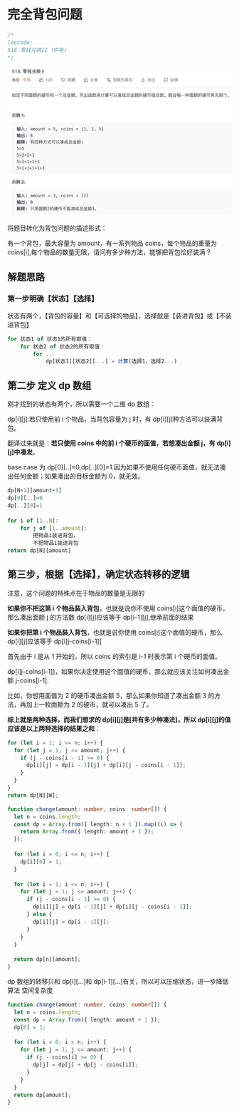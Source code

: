 # 完全背包问题

```typescript
/*
leecode:
518.零钱兑换II（中等）
*/
```

![完全背包问题1](../../../../resource/blogs/images/algorithm/完全背包问题1.jpeg)

将题目转化为背包问题的描述形式：

有一个背包，最大容量为 amount，有一系列物品 coins，每个物品的重量为 coins[i],每个物品的数量无限，请问有多少种方法，能够把背包恰好装满？

## 解题思路

### 第一步明确【状态】【选择】

状态有两个，【背包的容量】和【可选择的物品】，选择就是【装进背包】或【不装进背包】

```typescript
for 状态1 of 状态1的所有取值：
    for 状态2 of 状态2的所有取值：
        for ...
            dp[状态1][状态2][...] = 计算(选择1，选择2...)
```

## 第二步 定义 dp 数组

刚才找到的状态有两个，所以需要一个二维 dp 数组：

dp[i][j]:若只使用前 i 个物品，当背包容量为 j 时，有 dp[i][j]种方法可以装满背包。

翻译过来就是：**若只使用 coins 中的前 i 个硬币的面值，若想凑出金额 j，有 dp[i][j]中凑发**。

base case 为 dp[0][..]=0,dp[..][0]=1.因为如果不使用任何硬币面值，就无法凑出任何金额；如果凑出的目标金额为 0，就无效。

```typescript
dp[N+1][amount+1]
dp[0][..]=0
dp[..][0]=1

for i of [1..N]:
    for j of [1..amount]:
        把物品i装进背包，
        不把物品i装进背包
return dp[N][amount]
```

## 第三步，根据【选择】，确定状态转移的逻辑

注意，这个问题的特殊点在于物品的数量是无限的

**如果你不把这第 i 个物品装入背包**，也就是说你不使用 coins[i]这个面值的硬币，那么凑出面额 j 的方法数 dp[i][j]应该等于 dp[i-1][j],继承前面的结果

**如果你把第 i 个物品装入背包**，也就是说你使用 coins[i]这个面值的硬币，那么 dp[i][j]应该等于 dp[i]j-coins[i-1]]

首先由于 i 是从 1 开始的，所以 coins 的索引是 i-1 时表示第 i 个硬币的面值。

dp[i]j-coins[i-1]]，如果你决定使用这个面值的硬币，那么就应该关注如何凑出金额 j-coins[i-1].

比如，你想用面值为 2 的硬币凑出金额 5，那么如果你知道了凑出金额 3 的方法，再加上一枚面额为 2 的硬币，就可以凑出 5 了。

**综上就是两种选择，而我们想求的 dp[i][j]是[共有多少种凑法]，所以 dp[i][j]的值应该是以上两种选择的结果之和**：

```typescript
for (let i = 1; i <= n; i++) {
  for (let j = 1; j <= amount; j++) {
    if (j - coins[i - 1] >= 0) {
      dp[i][j] = dp[i - 1][j] + dp[i][j - coins[i - 1]];
    }
  }
}
return dp[N][W];
```

```typescript
function change(amount: number, coins: number[]) {
  let n = coins.length;
  const dp = Array.from({ length: n + 1 }).map((i) => {
    return Array.from({ length: amount + 1 });
  });

  for (let i = 0; i <= n; i++) {
    dp[i][0] = 1;
  }

  for (let i = 1; i <= n; i++) {
    for (let j = 1; j <= amount; j++) {
      if (j - coins[i - 1] >= 0) {
        dp[i][j] = dp[i - 1][j] + dp[i][j - coins[i - 1]];
      } else {
        dp[i][j] = dp[i - 1][j];
      }
    }
  }

  return dp[n][amount];
}
```

dp 数组的转移只和 dp[i][...]和 dp[i-1][...]有关，所以可以压缩状态，进一步降低算法 空间复杂度

```typescript
function change(amount: number, coins: number[]) {
  let n = coins.length;
  const dp = Array.from({ length: amount + 1 });
  dp[0] = 1;

  for (let i = 0; i < n; i++) {
    for (let j = 1; j <= amount; j++) {
      if (j - coins[i] >= 0) {
        dp[j] = dp[j] + dp[j - coins[i]];
      }
    }
  }
  return dp[amount];
}
```
